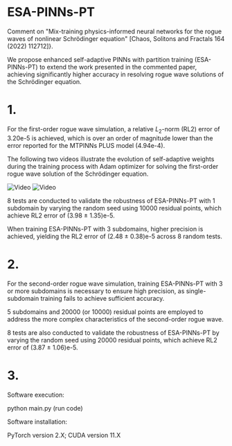 # ESA-PINNs-PT

Comment on "Mix-training physics-informed neural networks for the rogue waves of nonlinear Schrödinger equation" [Chaos, Solitons and Fractals 164 (2022) 112712]}.

We propose enhanced self-adaptive PINNs with partition training (ESA-PINNs-PT) to extend the work presented in the commented paper, achieving significantly higher accuracy in resolving rogue wave solutions of the Schrödinger equation.

# 1.
For the first-order rogue wave simulation, a relative $L_2$-norm (RL2) error of 3.20e-5 is achieved, which is over an order of magnitude lower than the error reported for the MTPINNs PLUS model (4.94e-4).

The following two videos illustrate the evolution of self-adaptive weights during the training process with Adam optimizer for solving the first-order rogue wave solution of the Schrödinger equation.

![Video](https://github.com/wickweidr/ESA-PINNs-PT/blob/main/sa-sch-anim-u.gif)
![Video](https://github.com/wickweidr/ESA-PINNs-PT/blob/main/sa-sch-anim-v.gif)

8 tests are conducted to validate the robustness of ESA-PINNs-PT with 1 subdomain by varying the random seed using 10000 residual points, which achieve RL2 error of (3.98 $\pm$ 1.35)e-5.

When training ESA-PINNs-PT with 3 subdomains, higher precision is achieved, yielding the RL2 error of (2.48 $\pm$ 0.38)e-5 across 8 random tests.

# 2.
For the second-order rogue wave simulation, training ESA-PINNs-PT with 3 or more subdomains is necessary to ensure high precision, as single-subdomain training fails to achieve sufficient accuracy.

5 subdomains and 20000 (or 10000) residual points are employed to address the more complex characteristics of the second-order rogue wave.

8 tests are also conducted to validate the robustness of ESA-PINNs-PT by varying the random seed using 20000 residual points, which achieve RL2 error of (3.87 $\pm$ 1.06)e-5.

# 3.
Software execution:

python main.py (run code)

Software installation:

PyTorch version 2.X; CUDA version 11.X
